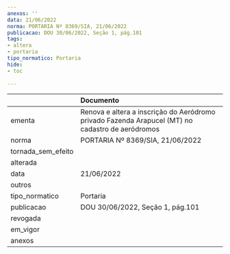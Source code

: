 ```yaml
---
anexos: ''
data: 21/06/2022
norma: PORTARIA Nº 8369/SIA, 21/06/2022
publicacao: DOU 30/06/2022, Seção 1, pág.101
tags:
- altera
- portaria
tipo_normatico: Portaria
hide: 
- toc 
 
---
```


|                    | Documento                                                                                        |
|:-------------------|:-------------------------------------------------------------------------------------------------|
| ementa             | Renova e altera a inscrição do Aeródromo privado Fazenda Arapucel (MT) no cadastro de aeródromos |
| norma              | PORTARIA Nº 8369/SIA, 21/06/2022                                                                 |
| tornada_sem_efeito |                                                                                                  |
| alterada           |                                                                                                  |
| data               | 21/06/2022                                                                                       |
| outros             |                                                                                                  |
| tipo_normatico     | Portaria                                                                                         |
| publicacao         | DOU 30/06/2022, Seção 1, pág.101                                                                 |
| revogada           |                                                                                                  |
| em_vigor           |                                                                                                  |
| anexos             |                                                                                                  |